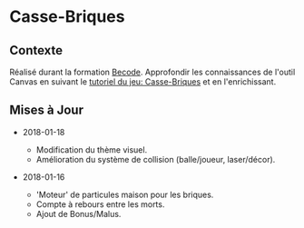 # Casse-Briques

## Contexte

Réalisé durant la formation [Becode](http://www.becode.org/). Approfondir les connaissances de l'outil Canvas en suivant le [tutoriel du jeu: Casse-Briques](https://developer.mozilla.org/en-US/docs/Games/Tutorials/2D_Breakout_game_pure_JavaScript) et en l'enrichissant.

## Mises à Jour

* 2018-01-18
  * Modification du thème visuel.
  * Amélioration du système de collision (balle/joueur, laser/décor).
  
* 2018-01-16
  * 'Moteur' de particules maison pour les briques.
  * Compte à rebours entre les morts.
  * Ajout de Bonus/Malus.
